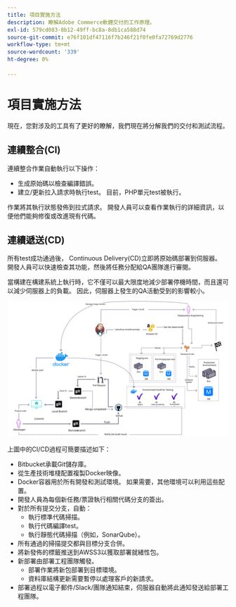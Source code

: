 ```yaml
---
title: 項目實施方法
description: 瞭解Adobe Commerce軟體交付的工作原理。
exl-id: 579cd083-8b12-49ff-bc8a-8db1ca588d74
source-git-commit: e76f101df47116f7b246f21f0fe0fa72769d2776
workflow-type: tm+mt
source-wordcount: '339'
ht-degree: 0%

---
```


# 項目實施方法

現在，您對涉及的工具有了更好的瞭解，我們現在將分解我們的交付和測試流程。

## 連續整合(CI)

連續整合作業自動執行以下操作：

- 生成原始碼以檢查編譯錯誤。
- 建立/更新拉入請求時執行test。 目前，PHP單元test被執行。

作業將其執行狀態發佈到拉式請求。 開發人員可以查看作業執行的詳細資訊，以便他們能夠修復或改進現有代碼。

## 連續遞送(CD)

所有test成功通過後， Continuous Delivery(CD)立即將原始碼部署到伺服器。 開發人員可以快速檢查其功能，然後將任務分配給QA團隊進行審閱。

當構建在構建系統上執行時，它不僅可以最大限度地減少部署停機時間，而且還可以減少伺服器上的負載。 因此，伺服器上發生的QA活動受到的影響較小。

![連續交付資訊圖](../../assets/playbooks/cicd.svg)

上圖中的CI/CD過程可簡要描述如下：

- Bitbucket承載Git儲存庫。
- 從生產技術堆棧配置複製Docker映像。
- Docker容器用於所有開發和測試環境。 如果需要，其他環境可以利用這些配置。
- 開發人員為每個新任務/票證執行相關代碼分支的簽出。
- 對於所有提交分支，自動：
   - 執行標準代碼掃描。
   - 執行代碼編譯test。
   - 執行靜態代碼掃描（例如，SonarQube）。
- 所有通過的掃描提交都與目標分支合併。
- 將新發佈的標籤推送到AWSS3以獲取部署就緒性包。
- 新部署由部署工程團隊觸發。
   - 部署作業將新包部署到目標環境。
   - 資料庫結構更新需要暫停以處理客戶的新請求。
- 部署過程以電子郵件/Slack/團隊通知結束，伺服器自動將此通知發送給部署工程團隊。
